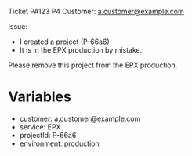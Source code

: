 Ticket PA123
P4
Customer: a.customer@example.com

Issue:
  * I created a project (P-66a6)
  * It is in the EPX production by mistake.

Please remove this project from the EPX production.

# Variables
* customer: a.customer@example.com
* service: EPX
* projectId: P-66a6
* environment: production
```
